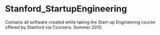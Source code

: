 Stanford_StartupEngineering
===========================

Contains all software created while taking the Start-up Engineering course offered by Stanford via Coursera. Summer 2013.
